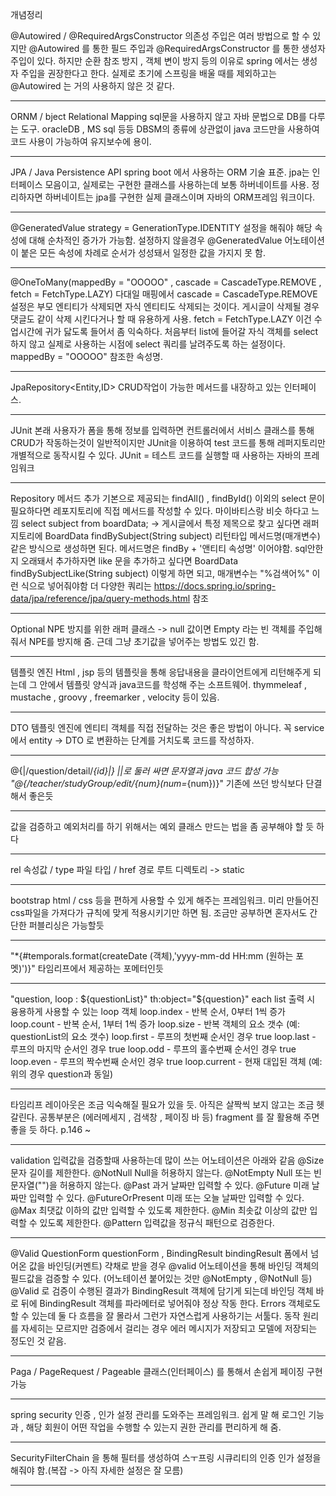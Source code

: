 개념정리

@Autowired / @RequiredArgsConstructor
의존성 주입은 여러 방법으로 할 수 있지만 @Autowired 를 통한 필드 주입과 
@RequiredArgsConstructor 를 통한 생성자 주입이 있다.
하지만 순환 참조 방지 , 객체 변이 방지 등의 이유로 spring 에서는 생성자 주입을 권장한다고 한다.
실제로 초기에 스프링을 배울 때를 제외하고는 @Autowired 는 거의 사용하지 않은 것 같다.

---------------------------------------------------------------------------------------------------------

ORNM / bject Relational Mapping 
sql문을 사용하지 않고 자바 문법으로 DB를 다루는 도구.
oracleDB , MS sql 등등 DBSM의 종류에 상관없이 java 코드만을 사용하여 코드 사용이 가능하여 유지보수에 용이.

---------------------------------------------------------------------------------------------------------

JPA / Java Persistence API
spring boot 에서 사용하는 ORM 기술 표준.
jpa는 인터페이스 모음이고, 실제로는 구현한 클래스를 사용하는데 보통 하버네이트를 사용.
정리하자면  하버네이트는 jpa를 구현한 실제 클래스이며 자바의 ORM프레임 워크이다.

---------------------------------------------------------------------------------------------------------

@GeneratedValue
strategy = GenerationType.IDENTITY 설정을 해줘야 해당 속성에 대해 순차적인 증가가 가능함.
설정하지 않을경우 @GeneratedValue 어노테이션이 붙은 모든 속성에 차례로 순서가 성성돼서 일정한 값을 가지지 못 함.

---------------------------------------------------------------------------------------------------------

@OneToMany(mappedBy = "OOOOO" , cascade = CascadeType.REMOVE , fetch = FetchType.LAZY)
다대일 매핑에서 cascade = CascadeType.REMOVE 설정은 부모 엔티티가 삭제되면 자식 엔티티도 삭제되는 것이다.
게시글이 삭제될 경우 댓글도 같이 삭제 시킨다거나 할 때 유용하게 사용.
fetch = FetchType.LAZY 이건 수업시간에 귀가 닳도록 들어서 좀 익숙하다. 처음부터 list에 들어갈 자식 객체를 select 하지 않고 실제로 사용하는 시점에 
select 쿼리를 날려주도록 하는 설정이다. mappedBy = "OOOOO" 참조한 속성명.

---------------------------------------------------------------------------------------------------------

 JpaRepository<Entity,ID>
 CRUD작업이 가능한 메서드를 내장하고 있는 인터페이스.
 
 ---------------------------------------------------------------------------------------------------------
 
 JUnit
 본래 사용자가 폼을 통해 정보를 입력하면 컨트롤러에서 서비스 클래스를 통해 CRUD가 작동하는것이 일반적이지만 JUnit을 이용하여 test 코드를 통해 
 레퍼지토리만 개별적으로 동작시킬 수 있다. JUnit = 테스트 코드를 실행할 때 사용하는 자바의 프레임워크
 
 ---------------------------------------------------------------------------------------------------------
 
Repository 메서드 추가
기본으로 제공되는 findAll() , findById() 이외의 select 문이 필요하다면 레포지토리에 직접 메서드를 작성할 수 있다. 마이바티스랑 비슷 하다고 느낌
select subject from boardData; -> 게시글에서 특정 제목으로 찾고 싶다면 래퍼지토리에 
BoardData findBySubject(String subject) 리턴타입 메서드명(매개변수)
같은 방식으로 생성하면 된다. 메서드명은 findBy + '앤티티 속성명' 이어야함.
sql안한지 오래돼서 추가하자면 like 문을 추가하고 싶다면 BoardData findBySubjectLike(String subject) 이렇게 하면 되고,
매개변수는 "%검색어%" 이런 식으로 넣어줘야함
더 다양한 쿼리는 https://docs.spring.io/spring-data/jpa/reference/jpa/query-methods.html 참조

---------------------------------------------------------------------------------------------------------

Optional<OOO>
NPE 방지를 위한 래퍼 클래스 -> null 값이면 Empty 라는 빈 객체를 주입해줘서 NPE를 방지해 줌.
근데 그냥 초기값을 넣어주는 방법도 있긴 함.

---------------------------------------------------------------------------------------------------------

템플릿 엔진
Html , jsp 등의 템플릿을 통해 응답내용을 클라이언트에게 리턴해주게 되는데 그 안에서 템플릿 양식과 java코드를 학성해 주는 소프트웨어.
thymmeleaf , mustache , groovy , freemarker , velocity 등이 있음.

---------------------------------------------------------------------------------------------------------

DTO
템플릿 엔진에 엔티티 객체를 직접 전달하는 것은 좋은 방법이 아니다.
꼭 service 에서 entity -> DTO 로 변환하는 단계를 거치도록 코드를 작성하자.

---------------------------------------------------------------------------------------------------------

@{|/question/detail/*{id}|}
||로 둘러 싸면 문자열과 java 코드 합성 가능 
"@{/teacher/studyGroup/edit/{num}(num=*{num})}" 기존에 쓰던 방식보다 단결해서 좋은듯

---------------------------------------------------------------------------------------------------------

값을 검증하고 예외처리를 하기 위해서는 예외 클래스 만드는 법을 좀 공부해야 할 듯 하다

---------------------------------------------------------------------------------------------------------

<link rel="stylesheet" type="text/css" th:href="@{/style.css}">
rel 속성값 / type 파일 타입 / href 경로 루트 디렉토리 -> static

---------------------------------------------------------------------------------------------------------

bootstrap
html / css 등을 편하게 사용할 수 있게 해주는 프레임워크.
미리 만들어진 css파일을 가져다가 규칙에 맞게 적용시키기만 하면 됨. 조금만 공부하면 혼자서도 간단한 퍼블리싱은 가능할듯

---------------------------------------------------------------------------------------------------------

"*{#temporals.format(createDate (객체),'yyyy-mm-dd HH:mm (원하는 포멧)')}"
타임리프에서 제공하는 포메터인듯

---------------------------------------------------------------------------------------------------------

"question, loop : ${questionList}" th:object="${question}"
each list 출력 시 융용하게 사용할 수 있는 loop 객체
loop.index - 반복 순서, 0부터 1씩 증가
loop.count - 반복 순서, 1부터 1씩 증가
loop.size - 반복 객체의 요소 갯수 (예: questionList의 요소 갯수)
loop.first - 루프의 첫번째 순서인 경우 true
loop.last - 루프의 마지막 순서인 경우 true
loop.odd - 루프의 홀수번째 순서인 경우 true
loop.even - 루프의 짝수번째 순서인 경우 true
loop.current - 현재 대입된 객체 (예: 위의 경우 question과 동일)

---------------------------------------------------------------------------------------------------------

타임리프 레이아웃은 조금 익숙해질 필요가 있을 듯. 아직은 살짝씩 보지 않고는 조금 헷갈린다. 
공통부분은 (에러메세지 , 검색창 , 페이징 바 등) fragment 를 잘 활용해 주면 좋을 듯 하다.
p.146 ~

---------------------------------------------------------------------------------------------------------

validation
입력값을 검증할때 사용하는데 많이 쓰는 어노테이션은 아래와 같음
@Size	문자 길이를 제한한다.
@NotNull	Null을 허용하지 않는다.
@NotEmpty	Null 또는 빈 문자열("")을 허용하지 않는다.
@Past	과거 날짜만 입력할 수 있다.
@Future	미래 날짜만 입력할 수 있다.
@FutureOrPresent	미래 또는 오늘 날짜만 입력할 수 있다.
@Max	최댓값 이하의 값만 입력할 수 있도록 제한한다.
@Min	최솟값 이상의 값만 입력할 수 있도록 제한한다.
@Pattern	입력값을 정규식 패턴으로 검증한다.

---------------------------------------------------------------------------------------------------------

@Valid QuestionForm questionForm , BindingResult bindingResult
폼에서 넘어온 값을 바인딩(커멘트) 갹채로 받을 경우 @valid 어노테이션을 통해 바인딩 객체의 필드값을 검증할 수 있다.
(어노테이션 붙어있는 것만 @NotEmpty , @NotNull 등) @Valid 로 검증이 수행된 결과가 BindingResult 객체에 담기게 되는데 
바인딩 객체 바로 뒤에 BindingResult 객체를 파라메터로 넣어줘야 정상 작동 한다. 
Errors 객체로도 할 수 있는데 둘 다 흐름을 잘 몰라서 그런가 자연스럽게 사용하기는 서툴다.
동작 원리를 자세히는 모르지만 검증에서 걸리는 경우 에러 메시지가 저장되고 모델에 저장되는 정도인 것 같음.

---------------------------------------------------------------------------------------------------------

Paga / PageRequest / Pageable
클래스(인터페이스) 를 통해서 손쉽게 페이징 구현 가능

---------------------------------------------------------------------------------------------------------

spring security
인증 , 인가 설정 관리를 도와주는 프레임워크. 쉽게 말 해 로그인 기능과 , 해당 회원이 어떤 작업을 수행할 수 있는지 권한 관리를 편리하게 해 줌.

---------------------------------------------------------------------------------------------------------

SecurityFilterChain 을 통해 필터를 생성하여 스ㅜ프링 시큐리티의 인증 인가 설정을 해줘야 함.(복잡 -> 아직 자세한 설정은 잘 모름)

---------------------------------------------------------------------------------------------------------



